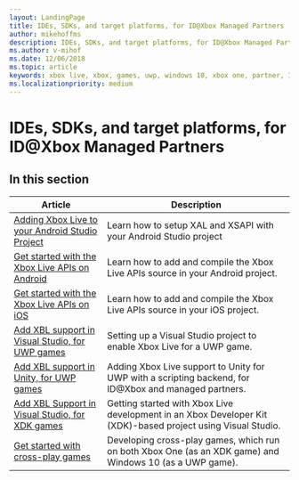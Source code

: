 ```yaml
---
layout: LandingPage
title: IDEs, SDKs, and target platforms, for ID@Xbox Managed Partners
author: mikehoffms
description: IDEs, SDKs, and target platforms, for ID@Xbox Managed Partners, including Visual Studio and Unity.
ms.author: v-mihof
ms.date: 12/06/2018
ms.topic: article
keywords: xbox live, xbox, games, uwp, windows 10, xbox one, partner, ID@Xbox
ms.localizationpriority: medium
---
```


# IDEs, SDKs, and target platforms, for ID@Xbox Managed Partners

## In this section

| Article | Description |
|---------|-------------|
| [Adding Xbox Live to your Android Studio Project](../get-started-with-partner/get-started-with-android-studio.md ) | Learn how to setup XAL and XSAPI with your Android Studio project |
| [Get started with the Xbox Live APIs on Android](../get-started-with-ios-android/android-get-started-with-xsapi.md) | Learn how to add and compile the Xbox Live APIs source in your Android project. |
| [Get started with the Xbox Live APIs on iOS](../get-started-with-ios-android/ios-get-started-with-xsapi.md) | Learn how to add and compile the Xbox Live APIs source in your iOS project. |
| [Add XBL support in Visual Studio, for UWP games](visual-studio-for-uwp-games.md) | Setting up a Visual Studio project to enable Xbox Live for a UWP game. |
| [Add XBL support in Unity, for UWP games](add-xbl-support-to-unity.md) | Adding Xbox Live support to Unity for UWP with a scripting backend, for ID@Xbox and managed partners. |
| [Add XBL Support in Visual Studio, for XDK games](xdk-developers.md) | Getting started with Xbox Live development in an Xbox Developer Kit (XDK)-based project using Visual Studio. |
| [Get started with cross-play games](get-started-with-cross-play-games.md) | Developing cross-play games, which run on both Xbox One (as an XDK game) and Windows 10 (as a UWP game). |
